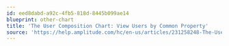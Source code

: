 ```yaml
---
id: eed8dabd-a92c-4fb5-818d-8445b099ae14
blueprint: other-chart
title: 'The User Composition Chart: View Users by Common Property'
source: 'https://help.amplitude.com/hc/en-us/articles/231258248-The-User-Composition-chart-View-your-users-by-the-properties-they-have-in-common'
---
```

